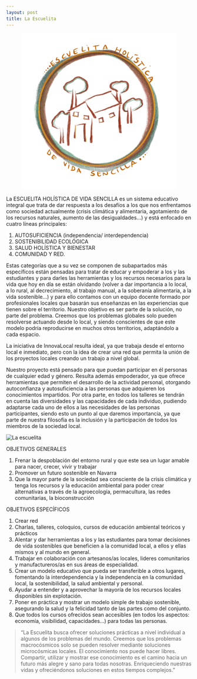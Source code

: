 ```yaml
---
layout: post
title: La Escuelita
---
```



<p>
<figure>
    <img alt="La escuelita test" src="./assets/images/logoescuelita.png/">
</figure>
<p>


La ESCUELITA HOLÍSTICA DE VIDA SENCILLA es un sistema educativo integral que trata
de dar respuesta a los desafíos a los que nos enfrentamos como sociedad actualmente (crisis
climática y alimentaria, agotamiento de los recursos naturales, aumento de las desigualdades...)
y está enfocado en cuatro líneas principales:

1) AUTOSUFICIENCIA (independencia/ interdependencia)
2) SOSTENIBILIDAD ECOLÓGICA
3) SALUD HOLÍSTICA Y BIENESTAR
4) COMUNIDAD Y RED.

Estas categorías que a su vez se componen de subapartados más específicos están pensadas para
tratar de educar y empoderar a los y las estudiantes y para darles las herramientas y los recursos
necesarios para la vida que hoy en día se están olvidando (volver a dar importancia a lo local, a
lo rural, al decrecimiento, al trabajo manual, a la soberanía alimentaria, a la vida sostenible…) y
para ello contamos con un equipo docente formado por profesionales locales que basarán sus
enseñanzas en las experiencias que tienen sobre el territorio. Nuestro objetivo es ser parte de la
solución, no parte del problema. Creemos que los problemas globales solo pueden resolverse
actuando desde lo local, y siendo conscientes de que este modelo podría reproducirse en muchos
otros territorios, adaptándolo a cada espacio.

La iniciativa de InnovaLocal resulta ideal, ya que trabaja desde el entorno local e inmediato,
pero con la idea de crear una red que permita la unión de los proyectos locales creando un
trabajo a nivel global.

Nuestro proyecto está pensado para que puedan participar en él personas de cualquier edad y
género. Resulta además empoderador, ya que ofrece herramientas que permiten el desarrollo de
la actividad personal, otorgando autoconfianza y autosuficiencia a las personas que adquieren
los conocimientos impartidos. Por otra parte, en todos los talleres se tendrán en cuenta las
diversidades y las capacidades de cada individuo, pudiendo adaptarse cada uno de ellos a las
necesidades de las personas participantes, siendo esto un punto al que daremos importancia, ya
que parte de nuestra filosofía es la inclusión y la participación de todos los miembros de la
sociedad local.


  <img alt="La escuelita" src="/assets/images/PROYECTO_2.jpg/">


OBJETIVOS GENERALES
1. Frenar la despoblación del entorno rural y que este sea un lugar amable para nacer,
crecer, vivir y trabajar
2. Promover un futuro sostenible en Navarra
3. Que la mayor parte de la sociedad sea consciente de la crisis climática y tenga los
recursos y la educación ambiental para poder crear alternativas a través de la
agroecología, permacultura, las redes comunitarias, la bioconstrucción

OBJETIVOS ESPECÍFICOS
1. Crear red
2. Charlas, talleres, coloquios, cursos de educación ambiental teóricos y prácticos
3. Alentar y dar herramientas a los y las estudiantes para tomar decisiones de vida
sostenibles que beneficien a la comunidad local, a ellos y ellas mismos y al mundo en
general.
4. Trabajar en colaboración con artesanos/as locales, lideres comunitarios y
manufactureros/as en sus áreas de especialidad.
5. Crear un modelo educativo que pueda ser transferible a otros lugares, fomentando la
interdependencia y la independencia en la comunidad local, la sostenibilidad, la salud
ambiental y personal.
6. Ayudar a entender y a aprovechar la mayoría de los recursos locales disponibles sin
explotación.
7. Poner en práctica y mostrar un modelo simple de trabajo sostenible, asegurando la
salud y la felicidad tanto de las partes como del conjunto.
8. Que todos los cursos ofrecidos sean accesibles (en todos los aspectos: economía,
visibilidad, capacidades...) para todas las personas.

>“La Escuelita busca ofrecer soluciones prácticas a nivel individual a algunos de los
problemas del mundo. Creemos que los problemas macrocósmicos solo se pueden
resolver mediante soluciones microcósmicas locales.
El conocimiento nos puede hacer libres. Compartir, utilizar y mostrar ese
conocimiento es el camino hacia un futuro más alegre y sano para todas nosotras.
Enriqueciendo nuestras vidas y ofreciéndonos soluciones en estos tiempos
complejos.”


